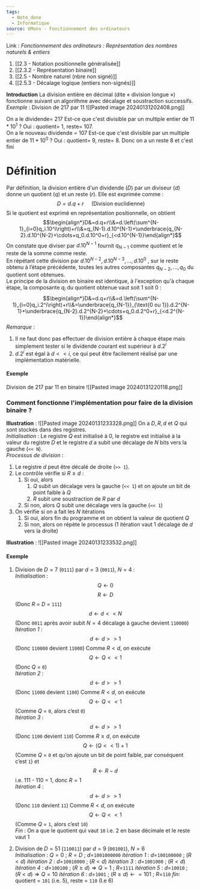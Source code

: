 ```yaml
---
tags:
  - Note_done
  - Informatique
source: UMons - Fonctionnement des ordinateurs
---
```


Link :
_Fonctionnement des ordinateurs : Représentation des nombres naturels & entiers_
1. [[2.3 - Notation positionnelle généralisée]]
1. [[2.3.2 - Représentation binaire]]
1. [[2.5 - Nombre naturel (nbre non signé)]]
2. [[2.5.3 - Décalage logique (entiers non-signés)]]

**Introduction**
La division entière en décimal (dite « division longue ») fonctionne suivant un algorithme avec décalage et soustraction successifs.
\
_Exemple_ : Division de 217 par 11
![[Pasted image 20240131202408.png]]

On a le dividende= 217 
Est-ce que c'est divisible par un multiple entier de $11*10^1$ ? 
Oui : quotient= 1, reste= 107.
\
On a le nouveau dividende = 107
Est-ce que c'est divisible par un multiple entier de $11*10^0$ ? 
Oui : quotient= 9, reste= 8.
Donc on a un reste 8 et c'est fini

# Définition
Par définition, la division entière d'un dividende ($D$) par un diviseur ($d$) donne un quotient ($q$) et un reste ($r$). Elle est exprimée comme : $$D=d.q+r\quad \text{ (Division euclidienne)}$$
Si le quotient est exprimé en représentation positionnelle, on obtient $$\begin{align*}D&=d.q+r\\&=d.\left(\sum^{N-1}_{i=0}q_i.10^i\right)+r\\&=q_{N-1}.d.10^{N-1}+\underbrace{q_{N-2}.d.10^{N-2}+\cdots+q_0.d.10^0+r}_{<d.10^{N-1}}\end{align*}$$
On constate que diviser par $d.10^{N-1}$ fournit $q_{N-1}$ comme quotient et le reste de la somme comme reste.
\
En répétant cette division par $d.10^{N-2} , d.10^{N-3} , …, d.10^0$ , sur le reste obtenu à l’étape précédente, toutes les autres composantes $q_{N-2}, …, q_0$ du quotient sont obtenues.
\
Le principe de la division en binaire est identique, à l'exception qu'à chaque étape, la composante $q_i$ du quotient obtenue vaut soit 1 soit 0 : $$\begin{align*}D&=d.q+r\\&=d.\left(\sum^{N-1}_{i=0}q_i.2^i\right)+r\\&=\underbrace{q_{N-1}}_{\text{0 ou 1}}.d.2^{N-1}+\underbrace{q_{N-2}.d.2^{N-2}+\cdots+q_0.d.2^0+r}_{<d.2^{N-1}}\end{align*}$$
_Remarque_ :
1. Il ne faut donc pas effectuer de division entière à chaque étape mais simplement tester si le dividende courant est supérieur à $d.2^i$ 
2. $d.2^i$ est égal à $d << i$, ce qui peut être facilement réalisé par une implémentation matérielle.

#### Exemple
Division de 217 par 11 en binaire
![[Pasted image 20240131220118.png]]

### Comment fonctionne l'implémentation pour faire de la division binaire ?
**Illustration** : ![[Pasted image 20240131233328.png]]
On a $D, R, d$ et $Q$ qui sont stockés dans des registres. 
\
_Initialisation_ :
Le registre $Q$ est initialisé à 0, le registre est initialisé à la valeur du registre $D$ et le registre $d$ a subit une décalage de $N$ bits vers la gauche (`<< N`). 
\
_Processus de division_ :
1. Le registre $d$ peut être décalé de droite (`>> 1`). 
2. Le contrôle vérifie si $R\ge d$ :
	1. Si oui, alors 
		1. $Q$ subit un décalage vers la gauche (`<< 1`) et on ajoute un bit de point faible à $Q$ 
		2. $R$ subit une soustraction de $R$ par $d$ 
	2. Si non, alors $Q$ subit une décalage vers la gauche (`<< 1`)
3. On vérifie si on a fait les $N$ itérations 
	1. Si oui, alors fin du programme et on obtient la valeur de quotient $Q$ 
	2. Si non, alors on répète le processus (1 itération vaut 1 décalage de $d$ vers la droite)

**Illustration** : ![[Pasted image 20240131233532.png]]
#### Exemple
1. Division de $D=7$ (`0111`) par $d=3$ (`0011`), $N=4$ :
\
_Initialisation_ : 
$$Q \leftarrow 0$$
$$R\leftarrow D$$ (Donc $R$ = $D$ = `111`)
$$d\leftarrow d << N$$ (Donc `0011` après avoir subit $N=4$ décalage à gauche devient `110000`)
\
_Itération 1_ :
$$d\leftarrow d >> 1$$ (Donc `110000` devient `11000`)
Comme $R<d$, on exécute $$Q \leftarrow Q <<1$$ (Donc $Q$ = `0`)
\
_Itération 2_ :
$$d \leftarrow d>>1$$ (Donc `11000` devient `1100`)
Comme $R<d$, on exécute $$Q \leftarrow Q <<1$$ (Comme $Q$ = `0`, alors c’est `0`)
\
_Itération 3_ :
$$d \leftarrow d>>1$$ (Donc `1100` devient `110`)
Comme $R\ge d$, on exécute $$Q \leftarrow (Q <<1)+1$$ (Comme $Q$ = `0` et qu’on ajoute un bit de point faible, par conséquent c’est `1`) et $$R \leftarrow R-d$$ i.e. 111 - 110 = 1, donc $R=1$ 
\
_Itération 4_ :
$$d \leftarrow d>>1$$ (Donc `110` devient `11`)
Comme $R<d$, on exécute $$Q \leftarrow Q <<1$$ (Comme $Q$ = `1`, alors c’est `10`)
\
_Fin_ :
On a que le quotient qui vaut `10` i.e. 2 en base décimale et le reste vaut 1


2. Division de $D=51$ (`110011`) par $d=9$ (`001001`), $N=6$ 
\
_Initialisation_ : $Q=0$ ; $R=D$ ; $d=$`1001000000`
_itération 1_ : $d=$`100100000` ; $(R < d)$
_itération 2_ : $d=$`10010000` ; $(R < d)$
_itération 3_ : $d=$`1001000` ; $(R < d)$
_itération 4_ : $d=$`100100` ; $(R ≥ d) \Rightarrow Q=1$ ; $R=$`1111`
_itération 5_ : $d=$`10010` ; $(R < d) \Rightarrow Q=10$
_itération 6_ : $d=$`1001` ; $(R ≥ d) \leftarrow =101$ ; $R=$`110`
_fin_: quotient = `101` (i.e. 5), reste = `110` (I.e 6) 



